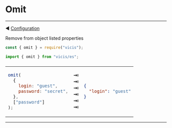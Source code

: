 # Omit

----------

◀ [Configuration](Configuration.md)

Remove from object listed properties

```js
const { omit } = require("vicis");
```

```js
import { omit } from "vicis/es";
```

<table><thead><tr><td colspan="3">
</td></tr></thead><tbody>
<tr><td>

```js
omit(
  {
    login: "guest",
    password: "secret",
  },
  ["password"]
);
```

</td>
<td>
<strong>&#x21E5;</strong><br>
<strong>&#x21E5;</strong><br>
<strong>&#x21E5;</strong><br>
<strong>&#x21E5;</strong><br>
<strong>&#x21E5;</strong><br>
<strong>&#x21E5;</strong><br>
</td>
<td>

```json
{
  "login": "guest"
}
```

</td></tr>
</tbody></table>

----------
